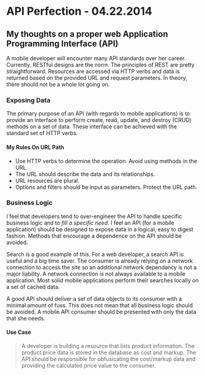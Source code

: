 API Perfection - 04.22.2014 
================================================================================
My thoughts on a proper web Application Programming Interface (API)
--------------------------------------------------------------------------------
A mobile developer will encounter many API standards over her career. Currently,
RESTful designs are the norm. The principles of REST are pretty straightforward.
Resources are accessed via HTTP verbs and data is returned based on the provided
URL and request parameters. In theory, there should not be a whole lot going on.

### Exposing Data
The primary purpose of an API (with regards to mobile applications) is to 
provide an interface to perform create, read, update, and destroy (CRUD) methods
on a set of data. These interface can be achieved with the standard set of HTTP
verbs.

#### My Rules On URL Path
* Use HTTP verbs to determine the operation. Avoid using methods in the URL.
* The URL should describe the data and its relationships.
* URL resources are plural. 
* Options and filters should be input as parameters. Protect the URL path.

### Business Logic

I feel that developers tend to over-engineer the API to handle specific business
logic and to *fill a specific need*. I feel an API (for a mobile application)
should be designed to expose data in a logical, easy to digest fashion. Methods
that encourage a dependence on the API should be avoided. 

Search is a good example of this. For a web developer, a search API is 
useful and a big time saver. The consumer is already relying on a network 
connection to access the site so an additional network dependancy is not a 
major liability. A network connection is not always available to a mobile 
application. Most solid mobile applications perform their searches locally 
on a set of cached data.  

A good API should deliver a set of data objects to its consumer with a minimal
amount of fuss. This does not mean that all business logic should be avoided. 
A mobile API consumer should be presented with only the data that she needs.

#### Use Case
> A developer is building a resource that lists product information. The 
> product price data is stored in the database as cost and markup. The API
> should be responsible for obfusicating the cost/markup data and providing the 
> calculated price value to the consumer.
